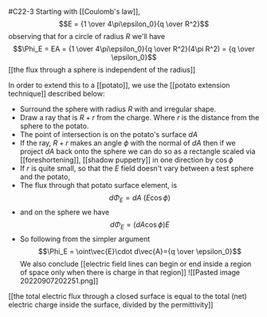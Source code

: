 #C22-3 
Starting with [[Coulomb's law]], $$E = {1 \over 4\pi\epsilon_0}{q \over R^2}$$
observing that for a circle of radius $R$ we'll have $$\Phi_E = EA = {1 \over 4\pi\epsilon_0}{q \over R^2}(4\pi R^2) = {q \over \epsilon_0}$$
[[the flux through a sphere is independent of the radius]]

In order to extend this to a [[potato]], we use the [[potato extension technique]] described below:

- Surround the sphere with radius $R$ with and irregular shape.
- Draw a ray that is $R+r$ from the charge. Where $r$ is the distance from the sphere to the potato.
- The point of intersection is on the potato's surface $dA$ 
- If the ray, $R+r$ makes an angle $\phi$ with the normal of $dA$ then if we project $dA$ back onto the sphere we can do so as a rectangle scaled via [[foreshortening]], [[shadow puppetry]] in one direction by $\cos\phi$
- If $r$ is quite small, so that the $E$ field doesn't vary between a test sphere and the potato,
- The flux through that potato surface element, is $$d\Phi_E = dA\ ( E \cos\phi)$$
- and on the sphere we have $$ d\Phi_E=(dA\cos\phi)E $$
- So following from the simpler argument $$\Phi_E = \oint\vec{E}\cdot d\vec{A}={q \over \epsilon_0}$$
We also conclude [[electric field lines can begin or end inside a region of space only when there is charge in that region]]
![[Pasted image 20220907202251.png]]

[[the total electric flux through a closed surface is equal to the total (net) electric charge inside the surface, divided by the permittivity]]
